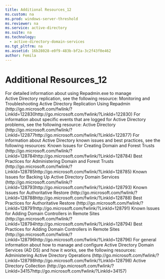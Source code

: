 ```yaml
---
title: Additional Resources_12
ms.custom: na
ms.prod: windows-server-threshold
ms.reviewer: na
ms.service: active-directory
ms.suite: na
ms.technology: 
  - active-directory-domain-services
ms.tgt_pltfrm: na
ms.assetid: 16b28028-e0f9-483b-bf2a-3c2f43f0e462
author: Femila
---
```

# Additional Resources_12
<?xml version="1.0" encoding="utf-8"?>
<developerConceptualDocument xmlns="http://ddue.schemas.microsoft.com/authoring/2003/5" xmlns:xlink="http://www.w3.org/1999/xlink" xmlns:xsi="http://www.w3.org/2001/XMLSchema-instance" xsi:schemaLocation="http://ddue.schemas.microsoft.com/authoring/2003/5 http://clixdevr3.blob.core.windows.net/ddueschema/developer.xsd">
  <introduction>
    <para>For detailed information about using Repadmin.exe to manage Active Directory replication, see the following resource:</para>
    <list class="bullet">
      <listItem>
        <para>Monitoring and Troubleshooting Active Directory Replication Using Repadmin (<externalLink><linkText>http://go.microsoft.com/fwlink/?LinkId=122830</linkText><linkUri>http://go.microsoft.com/fwlink/?LinkId=122830</linkUri></externalLink>)</para>
      </listItem>
    </list>
    <para>For information about specific events that are logged for Active Directory problems, see the following resource:</para>
    <list class="bullet">
      <listItem>
        <para>Active Directory (<externalLink><linkText>http://go.microsoft.com/fwlink/?LinkId=122877</linkText><linkUri>http://go.microsoft.com/fwlink/?LinkId=122877</linkUri></externalLink>)</para>
      </listItem>
    </list>
    <para>For information about Active Directory known issues and best practices, see the following resources:</para>
    <list class="bullet">
      <listItem>
        <para>Known Issues for Creating Domain and Forest Trusts (<externalLink><linkText>http://go.microsoft.com/fwlink/?LinkId=128784</linkText><linkUri>http://go.microsoft.com/fwlink/?LinkId=128784</linkUri></externalLink>)</para>
      </listItem>
      <listItem>
        <para>Best Practices for Administering Domain and Forest Trusts (<externalLink><linkText>http://go.microsoft.com/fwlink/?LinkId=128785</linkText><linkUri>http://go.microsoft.com/fwlink/?LinkId=128785</linkUri></externalLink>)</para>
      </listItem>
      <listItem>
        <para>Known Issues for Backing Up Active Directory Domain Services (<externalLink><linkText>http://go.microsoft.com/fwlink/?LinkId=128793</linkText><linkUri>http://go.microsoft.com/fwlink/?LinkId=128793</linkUri></externalLink>)</para>
      </listItem>
      <listItem>
        <para>Known Issues for Authoritative Restore (<externalLink><linkText>http://go.microsoft.com/fwlink/?LinkId=128788</linkText><linkUri>http://go.microsoft.com/fwlink/?LinkId=128788</linkUri></externalLink>)</para>
      </listItem>
      <listItem>
        <para>Best Practices for Authoritative Restore (<externalLink><linkText>http://go.microsoft.com/fwlink/?LinkId=128791</linkText><linkUri>http://go.microsoft.com/fwlink/?LinkId=128791</linkUri></externalLink>)</para>
      </listItem>
      <listItem>
        <para>Known Issues for Adding Domain Controllers in Remote Sites (<externalLink><linkText>http://go.microsoft.com/fwlink/?LinkId=128794</linkText><linkUri>http://go.microsoft.com/fwlink/?LinkId=128794</linkUri></externalLink>)</para>
      </listItem>
      <listItem>
        <para>Best Practices for Adding Domain Controllers in Remote Sites (<externalLink><linkText>http://go.microsoft.com/fwlink/?LinkId=128796</linkText><linkUri>http://go.microsoft.com/fwlink/?LinkId=128796</linkUri></externalLink>)</para>
      </listItem>
    </list>
    <para>For general information about how to manage and configure Active Directory Domain Services (AD DS) and how it works, see the following resources:</para>
    <list class="bullet">
      <listItem>
        <para>Administering Active Directory Operations (<externalLink><linkText>http://go.microsoft.com/fwlink/?LinkId=128798</linkText><linkUri>http://go.microsoft.com/fwlink/?LinkId=128798</linkUri></externalLink>)</para>
      </listItem>
      <listItem>
        <para>Active Directory Collection (<externalLink><linkText>http://go.microsoft.com/fwlink/?LinkId=34157</linkText><linkUri>http://go.microsoft.com/fwlink/?LinkId=34157</linkUri></externalLink>)</para>
      </listItem>
    </list>
  </introduction>
  <relatedTopics />
</developerConceptualDocument>

